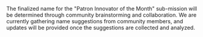

The finalized name for the "Patron Innovator of the Month" sub-mission will be determined through community brainstorming and collaboration. We are currently gathering name suggestions from community members, and updates will be provided once the suggestions are collected and analyzed.